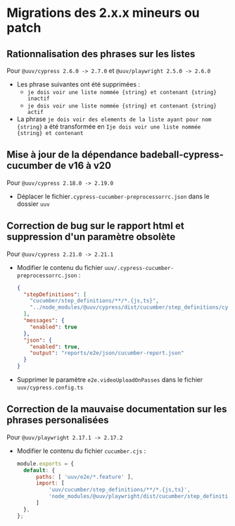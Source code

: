 # Migrations des 2.x.x mineurs ou patch

## Rationnalisation des phrases sur les listes
Pour `@uuv/cypress 2.6.0 -> 2.7.0` et `@uuv/playwright 2.5.0 -> 2.6.0`
- Les phrase suivantes ont été supprimées :
  - `je dois voir une liste nommée {string} et contenant {string} inactif`
  - `je dois voir une liste nommée {string} et contenant {string} actif`
- La phrase `je dois voir des elements de la liste ayant pour nom {string}` a été transformée en `Ije dois voir une liste nommée {string} et contenant`

## Mise à jour de la dépendance badeball-cypress-cucumber de v16 à v20
Pour `@uuv/cypress 2.18.0 -> 2.19.0`
- Déplacer le fichier`.cypress-cucumber-preprocessorrc.json` dans le dossier `uuv`

## Correction de bug sur le rapport html et suppression d'un paramètre obsolète
Pour `@uuv/cypress 2.21.0 -> 2.21.1`
- Modifier le contenu du fichier `uuv/.cypress-cucumber-preprocessorrc.json` :
  ```json
  {
    "stepDefinitions": [
      "cucumber/step_definitions/**/*.{js,ts}",
      "../node_modules/@uuv/cypress/dist/cucumber/step_definitions/cypress/{generated,unsafe}/**/*.{js,ts}"
    ],
    "messages": {
      "enabled": true
    },
    "json": {
      "enabled": true,
      "output": "reports/e2e/json/cucumber-report.json"
    }
  }
  ```
- Supprimer le paramètre `e2e.videoUploadOnPasses` dans le fichier `uuv/cypress.config.ts`

## Correction de la mauvaise documentation sur les phrases personalisées
Pour `@uuv/playwright 2.17.1 -> 2.17.2`
- Modifier le contenu du fichier `cucumber.cjs` :
  ```javascript
  module.exports = {
    default: {
        paths: [ 'uuv/e2e/*.feature' ],
        import: [
            'uuv/cucumber/step_definitions/**/*.{js,ts}',
            'node_modules/@uuv/playwright/dist/cucumber/step_definitions/playwright/**/*.js'
        ]
    },
  };
  ```
